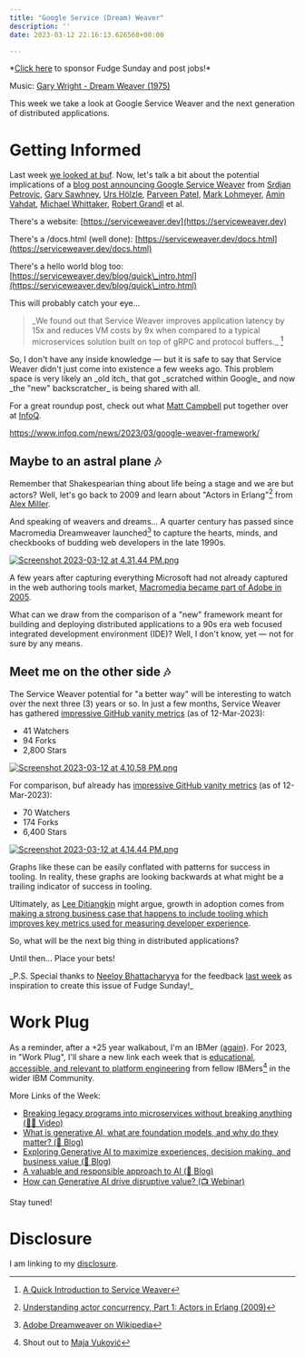```yaml
---
title: "Google Service (Dream) Weaver"
description: ''
date: 2023-03-12 22:16:13.626568+00:00

---
```


\*[Click here](https://fudgesunday.pallet.com/hire?pallet=fudgesunday) to sponsor Fudge Sunday and post jobs!\*

Music: [Gary Wright - Dream Weaver (1975)](https://www.youtube.com/watch?v=xZKuzwPOefs)

This week we take a look at Google Service Weaver and the next generation of distributed applications.

# Getting Informed

Last week [we looked at buf](https://fudge.org/archive/bufbuild-your-rest/). Now, let's talk a bit about the potential implications of a [blog post announcing Google Service Weaver](https://opensource.googleblog.com/2023/03/introducing-service-weaver-framework-for-writing-distributed-applications.html
) from [Srdjan Petrovic](https://www.linkedin.com/in/srdjan-petrovic-8a8a311/), [Garv Sawhney](https://www.linkedin.com/in/garvsawhney/), [Urs Hölzle](https://www.linkedin.com/in/urs-hölzle/), [Parveen Patel](https://www.linkedin.com/in/parveen-patel-b081622/), [Mark Lohmeyer](https://www.linkedin.com/in/marklohmeyer/), [Amin Vahdat](https://www.linkedin.com/in/vahdat/), [Michael Whittaker](https://www.linkedin.com/in/michael-whittaker-b28571203/), [Robert Grandl](https://www.linkedin.com/in/robert-grandl-2a2b751b/) et al.

There's a website: [https://serviceweaver.dev](https://serviceweaver.dev)

There's a /docs.html (well done): [https://serviceweaver.dev/docs.html](https://serviceweaver.dev/docs.html)

There's a hello world blog too: [https://serviceweaver.dev/blog/quick\_intro.html](https://serviceweaver.dev/blog/quick\_intro.html)

This will probably catch your eye...

> \_We found out that Service Weaver improves application latency by 15x and reduces VM costs by 9x when compared to a typical microservices solution built on top of gRPC and protocol buffers.\_ [^0]

So, I don't have any inside knowledge — but it is safe to say that Service Weaver didn't just come into existence a few weeks ago. This problem space is very likely an \_old itch\_ that got \_scratched within Google\_ and now \_the "new" backscratcher\_ is being shared with all.

For a great roundup post, check out what [Matt Campbell](https://www.linkedin.com/in/mbcampbell360/) put together over at [InfoQ](https://www.infoq.com/news/2023/03/google-weaver-framework/).

https://www.infoq.com/news/2023/03/google-weaver-framework/

## Maybe to an astral plane 🎶

Remember that Shakespearian thing about life being a stage and we are but actors? Well, let's go back to 2009 and learn about "Actors in Erlang"[^1] from [Alex Miller](https://github.com/puredanger).

And speaking of weavers and dreams... A quarter century has passed since Macromedia Dreamweaver launched[^2] to capture the hearts, minds, and checkbooks of budding web developers in the late 1990s. 

[![Screenshot 2023-03-12 at 4.31.44 PM.png](https://buttondown-attachments.s3.us-west-2.amazonaws.com/images/f034da0e-c17a-47dc-ad67-57bf2dea55fc.png)](https://web.archive.org/web/19981202011445/http://www.macromedia.com/software/dreamweaver/)

A few years after capturing everything Microsoft had not already captured in the web authoring tools market, [Macromedia became part of Adobe in 2005](https://www.marketwatch.com/story/adobe-to-buy-macromedia-in-34-billion-stock-deal).

What can we draw from the comparison of a "new" framework meant for building and deploying distributed applications to a 90s era web focused integrated development environment (IDE)? Well, I don't know, yet — not for sure by any means.

## Meet me on the other side 🎶

The Service Weaver potential for "a better way" will be interesting to watch over the next three (3) years or so. In just a few months, Service Weaver has gathered [impressive GitHub vanity metrics](https://github.com/ServiceWeaver/weaver) (as of 12-Mar-2023):

- 41 Watchers
- 94 Forks
- 2,800 Stars

[![Screenshot 2023-03-12 at 4.10.58 PM.png](https://buttondown-attachments.s3.us-west-2.amazonaws.com/images/853c4b9d-cdff-4a03-b5d7-53180c3dfeda.png)](https://github.com/ServiceWeaver/weaver/graphs/code-frequency)

For comparison, buf already has [impressive GitHub vanity metrics](https://github.com/bufbuild/buf) (as of 12-Mar-2023):

- 70 Watchers
- 174 Forks
- 6,400 Stars

[![Screenshot 2023-03-12 at 4.14.44 PM.png](https://buttondown-attachments.s3.us-west-2.amazonaws.com/images/c72082a4-361f-4027-a898-e8318a00b3f5.png)](https://github.com/bufbuild/buf/graphs/code-frequency)

Graphs like these can be easily conflated with patterns for success in tooling. In reality, these graphs are looking backwards at what might be a trailing indicator of success in tooling.

Ultimately, as [Lee Ditiangkin](https://www.linkedin.com/in/leeditiangkin/) might argue, growth in adoption comes from [making a strong business case that happens to include tooling which improves key metrics used for measuring developer experience](https://www.infoq.com/articles/building-platform-business-case/).

So, what will be the next big thing in distributed applications?

Until then… Place your bets!

\_P.S. Special thanks to [Neeloy Bhattacharyya](https://www.linkedin.com/in/neeloybhattacharyya/) for the feedback [last week](https://fudge.org/archive/bufbuild-your-rest/) as inspiration to create this issue of Fudge Sunday!\_

# Work Plug

As a reminder, after a +25 year walkabout, I'm an IBMer [(again)](https://jaycuthrell.com/about/). For 2023, in "Work Plug", I'll share a new link each week that is [educational, accessible, and relevant to platform engineering](https://www.youtube.com/watch?v=who) from fellow IBMers[^IBMer] in the wider IBM Community. 

More Links of the Week:

- [Breaking legacy programs into microservices without breaking anything (🧑‍🏫 Video)](https://www.youtube.com/watch?v=2fszvFC-O2I)
- [What is generative AI, what are foundation models, and why do they matter? (📝 Blog)](https://www.ibm.com/blog/what-is-generative-ai-what-are-foundation-models-and-why-do-they-matter/)
- [Exploring Generative AI to maximize experiences, decision making, and business value (📝 Blog)](https://www.ibm.com/blog/exploring-generative-ai-to-maximize-experiences-decision-making-and-business-value/)
- [A valuable and responsible approach to AI (📝 Blog)](https://www.ibm.com/blog/how-ibm-consulting-brings-a-valuable-and-responsible-approach-to-ai/)
- [How can Generative AI drive disruptive value? (📺 Webinar)](https://community.ibm.com/community/user/ai-datascience/events/event-description?CalendarEventKey=bf13fab0-f709-440a-9e4b-0186a94ef467&CommunityKey=f1c2cf2b-28bf-4b68-8570-b239473dcbbc&Home=%2fcommunity%2fuser%2fai-datascience%2fevents%2fevent-description)

Stay tuned! 

# Disclosure

I am linking to my [disclosure](https://jaycuthrell.com/disclosure/).

[^0]: [A Quick Introduction to Service Weaver](https://serviceweaver.dev/blog/quick\_intro.html)
[^1]: [Understanding actor concurrency, Part 1: Actors in Erlang (2009)](https://www.infoworld.com/article/2077999/understanding-actor-concurrency--part-1--actors-in-erlang.html)
[^2]: [Adobe Dreamweaver on Wikipedia](https://en.wikipedia.org/wiki/Adobe\_Dreamweaver) 
[^IBMer]: Shout out to [Maja Vuković](https://www.linkedin.com/in/majav/) 